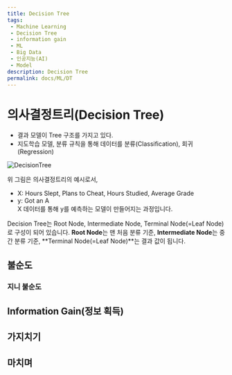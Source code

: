 ```yaml
---
title: Decision Tree
tags: 
 - Machine Learning
 - Decision Tree
 - information gain
 - ML
 - Big Data
 - 인공지능(AI)
 - Model
description: Decision Tree
permalink: docs/ML/DT
---
```


# 의사결정트리(Decision Tree)
- 결과 모델이 Tree 구조를 가지고 있다.
- 지도학습 모델, 분류 규칙을 통해 데이터를 분류(Classification), 회귀(Regression)

![DecisionTree](https://s3.amazonaws.com/codecademy-content/programs/data-science-path/decision-trees/tree_gif.gif)

위 그림은 의사결정트리의 예시로서,<br> 
- X: Hours Slept, Plans to Cheat, Hours Studied, Average Grade 
- y: Got an A<br>
X 데이터를 통해 y를 예측하는 모델이 만들어지는 과정입니다.

Decision Tree는 Root Node, Intermediate Node, Terminal Node(=Leaf Node)로 구성이 되어 있습니다. **Root Node**는 맨 처음 분류 기준, **Intermediate Node**는 중간 분류 기준, **Terminal Node(=Leaf Node)**는 결과 값이 됩니다.

## 불순도

### 지니 불순도

## Information Gain(정보 획득)

## 가지치기

## 마치며